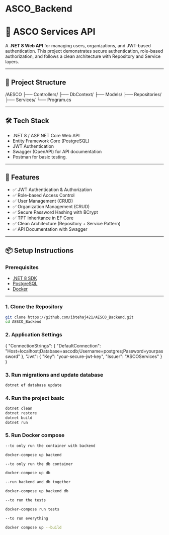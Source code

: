 # ASCO_Backend
# 🚀 ASCO Services API

A **.NET 8 Web API** for managing users, organizations, and JWT-based authentication. This project demonstrates secure authentication, role-based authorization, and follows a clean architecture with Repository and Service layers.

---

## 📂 Project Structure
/AESCO ├── Controllers/ ├── DbContext/ ├── Models/ ├── Repositories/ ├── Services/ └── Program.cs


---

## 🛠️ Tech Stack

- .NET 8 / ASP.NET Core Web API
- Entity Framework Core (PostgreSQL)
- JWT Authentication
- Swagger (OpenAPI) for API documentation
- Postman for basic testing.
---

## 🚧 Features

- ✅ JWT Authentication & Authorization
- ✅ Role-based Access Control
- ✅ User Management (CRUD)
- ✅ Organization Management (CRUD)
- ✅ Secure Password Hashing with BCrypt
- ✅ TPT Inheritance in EF Core
- ✅ Clean Architecture (Repository + Service Pattern)
- ✅ API Documentation with Swagger

---

## 📦 Setup Instructions

### Prerequisites

- [.NET 8 SDK](https://dotnet.microsoft.com/en-us/download)
- [PostgreSQL](https://www.postgresql.org/)
- [Docker](https://www.docker.com/)

---

### 1. Clone the Repository

```bash
git clone https://github.com/ibtehaj421/AESCO_Backend.git
cd AESCO_Backend

```
### 2. Application Settings
{
  "ConnectionStrings": {
    "DefaultConnection": "Host=localhost;Database=ascodb;Username=postgres;Password=yourpassword"
  },
  "Jwt": {
    "Key": "your-secure-jwt-key",
    "Issuer": "ASCOServices"
  }
}

### 3. Run migrations and update database
```bash
dotnet ef database update
```

### 4. Run the project basic
```bash
dotnet clean
dotnet restore
dotnet build
dotnet run
```

### 5. Run Docker compose
```bash
--to only run the container with backend

docker-compose up backend

--to only run the db container

docker-compose up db

--run backend and db together

docker-compose up backend db

--to run the tests

docker-compose run tests

--to run everything

docker compose up --build
```

